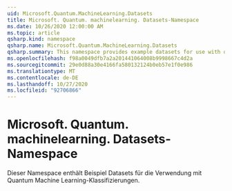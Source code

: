 ```yaml
---
uid: Microsoft.Quantum.MachineLearning.Datasets
title: Microsoft. Quantum. machinelearning. Datasets-Namespace
ms.date: 10/26/2020 12:00:00 AM
ms.topic: article
qsharp.kind: namespace
qsharp.name: Microsoft.Quantum.MachineLearning.Datasets
qsharp.summary: This namespace provides example datasets for use with quantum machine learning classifiers.
ms.openlocfilehash: f98a0049dfb7a2a201441064008b9998667c4d2a
ms.sourcegitcommit: 29e0d88a30e4166fa580132124b0eb57e1f0e986
ms.translationtype: MT
ms.contentlocale: de-DE
ms.lasthandoff: 10/27/2020
ms.locfileid: "92706866"
---
```

# <a name="microsoftquantummachinelearningdatasets-namespace"></a>Microsoft. Quantum. machinelearning. Datasets-Namespace

Dieser Namespace enthält Beispiel Datasets für die Verwendung mit Quantum Machine Learning-Klassifizierungen.

